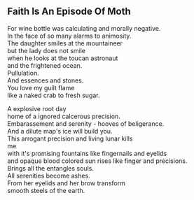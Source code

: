 Faith Is An Episode Of Moth
---------------------------
For wine bottle was calculating and morally negative.  
In the face of so many alarms to animosity.  
The daughter smiles at the mountaineer  
but the lady does not smile  
when he looks at the toucan astronaut  
and the frightened ocean.  
Pullulation.  
And essences and stones.  
You love my guilt flame  
like a naked crab to fresh sugar.  
  
A explosive root day  
home of a ignored calcerous precision.  
Embarassement and serenity - hooves of beligerance.  
And a dilute map's ice will build you.  
This arrogant precision and living lunar kills  
me  
with it's promising fountains like fingernails and eyelids  
and opaque blood colored sun rises like finger and precisions.  
Brings all the entangles souls.  
All serenities become ashes.  
From her eyelids and her brow transform  
smooth steels of the earth.  
